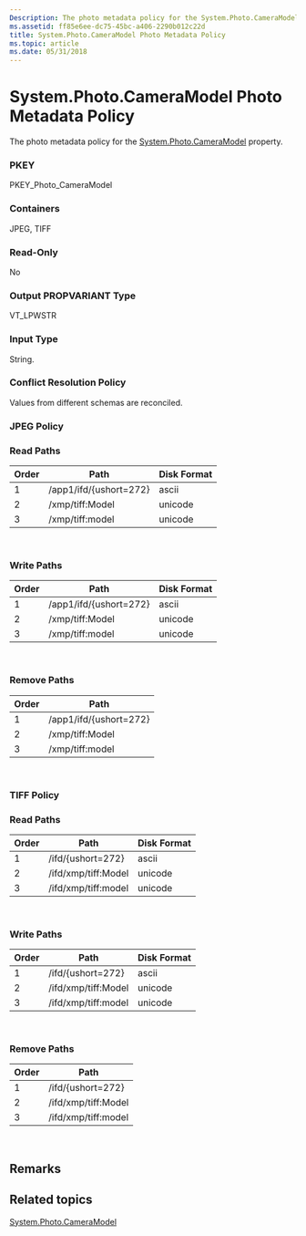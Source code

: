 ```yaml
---
Description: The photo metadata policy for the System.Photo.CameraModel property.
ms.assetid: ff85e6ee-dc75-45bc-a406-2290b012c22d
title: System.Photo.CameraModel Photo Metadata Policy
ms.topic: article
ms.date: 05/31/2018
---
```


# System.Photo.CameraModel Photo Metadata Policy

The photo metadata policy for the [System.Photo.CameraModel](https://msdn.microsoft.com/en-us/library/bb760388(VS.85).aspx) property.

### PKEY

PKEY\_Photo\_CameraModel

### Containers

JPEG, TIFF

### Read-Only

No

### Output PROPVARIANT Type

VT\_LPWSTR

### Input Type

String.

### Conflict Resolution Policy

Values from different schemas are reconciled.

### JPEG Policy

### Read Paths



| Order | Path                   | Disk Format |
|-------|------------------------|-------------|
| 1     | /app1/ifd/{ushort=272} | ascii       |
| 2     | /xmp/tiff:Model        | unicode     |
| 3     | /xmp/tiff:model        | unicode     |



 

### Write Paths



| Order | Path                   | Disk Format |
|-------|------------------------|-------------|
| 1     | /app1/ifd/{ushort=272} | ascii       |
| 2     | /xmp/tiff:Model        | unicode     |
| 3     | /xmp/tiff:model        | unicode     |



 

### Remove Paths



| Order | Path                   |
|-------|------------------------|
| 1     | /app1/ifd/{ushort=272} |
| 2     | /xmp/tiff:Model        |
| 3     | /xmp/tiff:model        |



 

### TIFF Policy

### Read Paths



| Order | Path                | Disk Format |
|-------|---------------------|-------------|
| 1     | /ifd/{ushort=272}   | ascii       |
| 2     | /ifd/xmp/tiff:Model | unicode     |
| 3     | /ifd/xmp/tiff:model | unicode     |



 

### Write Paths



| Order | Path                | Disk Format |
|-------|---------------------|-------------|
| 1     | /ifd/{ushort=272}   | ascii       |
| 2     | /ifd/xmp/tiff:Model | unicode     |
| 3     | /ifd/xmp/tiff:model | unicode     |



 

### Remove Paths



| Order | Path                |
|-------|---------------------|
| 1     | /ifd/{ushort=272}   |
| 2     | /ifd/xmp/tiff:Model |
| 3     | /ifd/xmp/tiff:model |



 

## Remarks

## Related topics

<dl> <dt>

[System.Photo.CameraModel](https://msdn.microsoft.com/en-us/library/bb760388(VS.85).aspx)
</dt> </dl>

 

 



